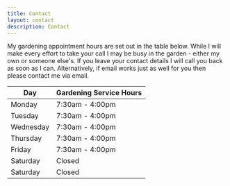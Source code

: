 ```yaml
---
title: Contact
layout: contact
description: Contact
---
```


My gardening appointment hours are set out in the table below. While I will make every effort to take your call I may be busy in the garden - either my own or someone else's. If you leave your contact details I will call you back as soon as I can. Alternatively, if email works just as well for you then please contact me via email.


| Day       | Gardening Service Hours   |
| --------- | --------------- |
| Monday   | 7:30am - 4:00pm |
| Tuesday   | 7:30am - 4:00pm |
| Wednesday | 7:30am - 4:00pm |
| Thursday  | 7:30am - 4:00pm |
| Friday    | 7:30am - 4:00pm |
| Saturday  | Closed  |
| Saturday  | Closed          |
